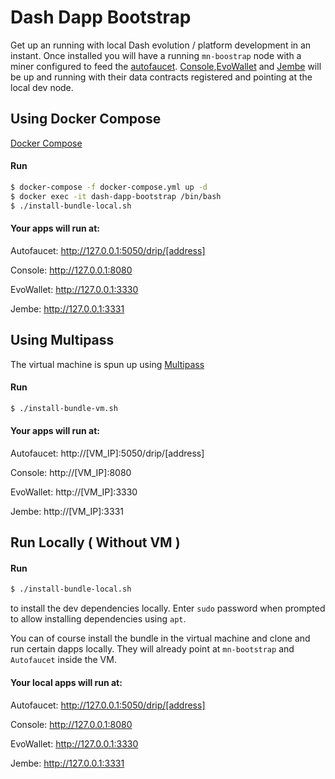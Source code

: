 
# Dash Dapp Bootstrap

Get up an running with local Dash evolution / platform development in an instant. Once installed you will have a running `mn-boostrap` node with a miner configured to feed the [autofaucet](https://github.com/dashameter/dash-dapp-autofaucet). [Console](https://github.com/dashameter/dash-platform-console),[EvoWallet](https://github.com/dashameter/evowallet) and [Jembe](https://github.com/dashameter/jembe) will be up and running with their data contracts registered and pointing at the local dev node.

## Using Docker Compose

[Docker Compose](https://docs.docker.com/compose/install/)

#### Run
```bash
$ docker-compose -f docker-compose.yml up -d
$ docker exec -it dash-dapp-bootstrap /bin/bash
$ ./install-bundle-local.sh
```

#### Your apps will run at:

Autofaucet: http://127.0.0.1:5050/drip/[address]

Console: http://127.0.0.1:8080

EvoWallet: http://127.0.0.1:3330

Jembe: http://127.0.0.1:3331

## Using Multipass

The virtual machine is spun up using [Multipass](https://multipass.run/docs)

#### Run

```bash
$ ./install-bundle-vm.sh
```

#### Your apps will run at:

Autofaucet: http://[VM_IP]:5050/drip/[address]

Console: http://[VM_IP]:8080

EvoWallet: http://[VM_IP]:3330

Jembe: http://[VM_IP]:3331


## Run Locally ( Without VM )

#### Run

```bash
$ ./install-bundle-local.sh
```

to install the dev dependencies locally. Enter `sudo` password when prompted to allow installing dependencies using `apt`.

You can of course install the bundle in the virtual machine and clone and run certain dapps locally. They will already point at `mn-bootstrap` and `Autofaucet` inside the VM.

#### Your local apps will run at:

Autofaucet: http://127.0.0.1:5050/drip/[address]

Console: http://127.0.0.1:8080

EvoWallet: http://127.0.0.1:3330

Jembe: http://127.0.0.1:3331
